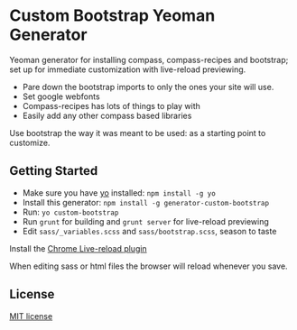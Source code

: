 # Custom Bootstrap Yeoman Generator


Yeoman generator for installing compass, compass-recipes and bootstrap; set up for immediate customization with live-reload previewing.

- Pare down the bootstrap imports to only the ones your site will use.
- Set google webfonts
- Compass-recipes has lots of things to play with
- Easily add any other compass based libraries

Use bootstrap the way it was meant to be used: as a starting point to customize.

## Getting Started

- Make sure you have [yo](https://github.com/yeoman/yo) installed: `npm install -g yo`
- Install this generator: `npm install -g generator-custom-bootstrap`
- Run: `yo custom-bootstrap`
- Run `grunt` for building and `grunt server` for live-reload previewing
- Edit `sass/_variables.scss` and `sass/bootstrap.scss`, season to taste

Install the [Chrome Live-reload plugin](https://www.google.com/url?sa=t&rct=j&q=&esrc=s&source=web&cd=1&cad=rja&ved=0CDUQFjAA&url=https%3A%2F%2Fchrome.google.com%2Fwebstore%2Fdetail%2Flivereload%2Fjnihajbhpnppcggbcgedagnkighmdlei%3Fhl%3Den&ei=C6F1UdbhN4WIOLzEgcgE&usg=AFQjCNE3uLWl-7EsJ9SPxfbqp4JErdhiTQ&sig2=O0j1IJJE6nPq3HelVknK0Q&bvm=bv.45512109,d.ZWU)


When editing sass or html files the browser will reload whenever you save.


## License

[MIT license](http://opensource.org/licenses/mit-license.php)
